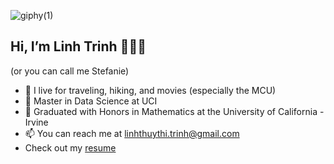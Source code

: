 ![giphy(1)](https://user-images.githubusercontent.com/81794295/143797198-01144806-2ddd-4665-843e-a2e81d67077b.gif)

## Hi, I’m Linh Trinh 👩🏻‍🎓 
(or you can call me Stefanie)
- 👀 I live for traveling, hiking, and movies (especially the MCU)
- 💞️ Master in Data Science at UCI 
- 🌱 Graduated with Honors in Mathematics at the University of California - Irvine
- 📫 You can reach me at linhthuythi.trinh@gmail.com
- Check out my [resume](https://github.com/linhtrinh1803/linhtrinh1803/files/8759627/Linh.Trinh.-.Resume.pdf)

